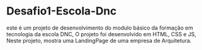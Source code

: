 # Desafio1-Escola-Dnc
este é um projeto de desenvolvimento do modulo básico da formação em tecnologia da escola DNC, O projeto foi desenvolvido em HTML, CSS e JS, Neste projeto, mostra uma LandingPage de uma empresa de Arquitetura.
